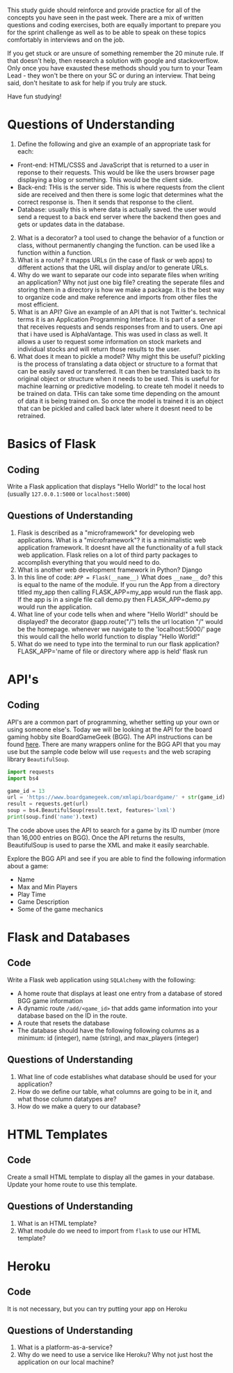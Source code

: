 This study guide should reinforce and provide practice for all of the concepts you have seen in the past week. There are a mix of written questions and coding exercises, both are equally important to prepare you for the sprint challenge as well as to be able to speak on these topics comfortably in interviews and on the job.

If you get stuck or are unsure of something remember the 20 minute rule. If that doesn't help, then research a solution with google and stackoverflow. Only once you have exausted these methods should you turn to your Team Lead - they won't be there on your SC or during an interview. That being said, don't hesitate to ask for help if you truly are stuck.

Have fun studying!

# Questions of Understanding
1. Define the following and give an example of an appropriate task for each:
 - Front-end: HTML/CSSS and JavaScript that is returned to a user in reponse to their       requests. This would be like the users browser page displaying a blog or something. This would be the client side.  
 - Back-end: THis is the server side. This is where requests from the client side are received and then there is some logic that determines what the correct response is. Then it sends that response to the client. 
 - Database: usually this is where data is actually saved. the user would send a request to a back end server where the backend then goes and gets or updates data in the database. 
2. What is a decorator? a tool used to change the behavior of a function or class, without permanently changing the function. can be used like a function within a function. 
3. What is a route? it mapps URLs (in the case of flask or web apps) to different actions that the URL will display and/or to generate URLs.
4. Why do we want to separate our code into separate files when writing an application? Why not just one big file? creating the seperate files and storing them in a directory is how we make a package. It is the best way to organize code and make reference and imports from other files the most efficient. 
5. What is an API? Give an example of an API that is not Twitter's. technical terms it is an Application Programming Interface. It is part of a server that receives requests and sends responses from and to users. One api that i have used is AlphaVantage. This was used in class as well. It allows a user to request some information on stock markets and individual stocks and will return those results to the user. 
6. What does it mean to pickle a model? Why might this be useful? pickling is the process of translating a data object or structure to a format that can be easily saved or transferred. It can then be translated back to its original object or structure when it needs to be used. This is useful for machine learning or predictive modeling. to create teh model it needs to be trained on data. THis can take some time depending on the amount of data it is being trained on. So once the model is trained it is an object that can be pickled and called back later where it doesnt need to be retrained. 

# Basics of Flask

## Coding
Write a Flask application that displays "Hello World!" to the local host (usually `127.0.0.1:5000` or `localhost:5000`)

## Questions of Understanding
1. Flask is described as a "microframework" for developing web applications. What is a "microframework"? it is a minimalistic web application framework. It doesnt have all the functionality of a full stack web application. Flask relies on a lot of third party packages to accomplish everything that you would need to do. 
2. What is another web development framework in Python? Django
3. In this line of code: `APP = Flask(__name__)` What does `__name__` do? this is equal to the name of the module. If you run the App from a directory titled my_app then calling FLASK_APP=my_app would run the flask app. If the app is in a single file call demo.py then FLASK_APP=demo.py would run the application. 
4. What line of your code tells when and where "Hello World!" should be displayed? the decorator @app.route("/") tells the url location "/" would be the homepage. whenever we navigate to the 'localhost:5000/' page this would call the hello world function to display "Hello World!"
5. What do we need to type into the terminal to run our flask application? FLASK_APP='name of file or directory where app is held' flask run

# API's

## Coding
API's are a common part of programming, whether setting up your own or using someone else's. Today we will be looking at the API for the board gaming hobby site BoardGameGeek (BGG). The API instructions can be found [here](https://boardgamegeek.com/wiki/page/BGG_XML_API&redirectedfrom=XML_API#). There are many wrappers online for the BGG API that you may use but the sample code below will use `requests` and the web scraping library `BeautifulSoup`.

```python
import requests
import bs4

game_id = 13
url = 'https://www.boardgamegeek.com/xmlapi/boardgame/' + str(game_id)
result = requests.get(url)
soup = bs4.BeautifulSoup(result.text, features='lxml')
print(soup.find('name').text)
```

The code above uses the API to search for a game by its ID number (more than 16,000 entries on BGG). Once the API returns the results, BeautifulSoup is used to parse the XML and make it easily searchable.

Explore the BGG API and see if you are able to find the following information about a game:
- Name
- Max and Min Players
- Play Time
- Game Description
- Some of the game mechanics

# Flask and Databases

## Code
Write a Flask web application using `SQLAlchemy` with the following:
- A home route that displays at least one entry from a database of stored BGG game information
- A dynamic route `/add/<game_id>` that adds game information into your database based on the ID in the route.
- A route that resets the database
- The database should have the following following columns as a minimum: id (integer), name (string), and max_players (integer)

## Questions of Understanding
1. What line of code establishes what database should be used for your application?
2. How do we define our table, what columns are going to be in it, and what those column datatypes are?
3. How do we make a query to our database?

# HTML Templates

## Code
Create a small HTML template to display all the games in your database. Update your home route to use this template.

## Questions of Understanding
1. What is an HTML template?
2. What module do we need to import from `flask` to use our HTML template?

# Heroku

## Code
It is not necessary, but you can try putting your app on Heroku

## Questions of Understanding
1. What is a platform-as-a-service?
2. Why do we need to use a service like Heroku? Why not just host the application on our local machine?
